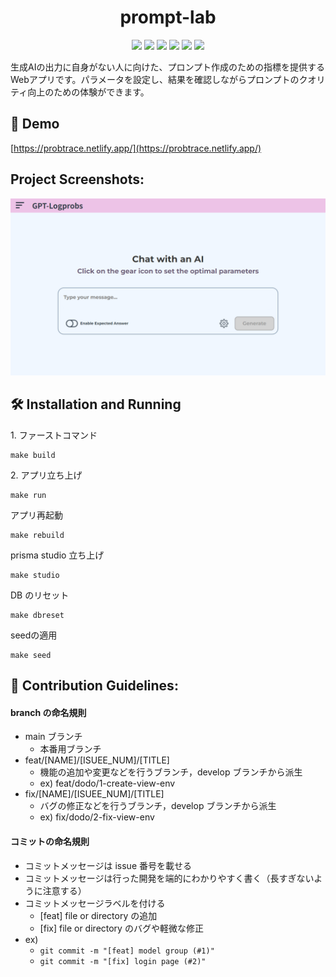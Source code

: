 <h1 align="center" id="title">prompt-lab</h1>

<p align="center" style="align: center;">
  <img src="https://img.shields.io/badge/-Next.js-000000.svg?logo=next.js&style=popout">
  <img src="https://img.shields.io/badge/-React-000000.svg?logo=react&style=popout">
  <img src="https://img.shields.io/badge/-TypeScript-000000.svg?logo=typescript&style=popout">
  <img src="https://img.shields.io/badge/-Figma-000000.svg?logo=figma&style=popout">
  <img src="https://img.shields.io/badge/-Prisma-000000.svg?logo=prisma&style=popout">
  <img src="https://img.shields.io/badge/-Postgresql-000000.svg?logo=postgresql&style=popout">
</p>


<p id="description">生成AIの出力に自身がない人に向けた、プロンプト作成のための指標を提供するWebアプリです。パラメータを設定し、結果を確認しながらプロンプトのクオリティ向上のための体験ができます。</p>

<h2>🚀 Demo</h2>

[https://probtrace.netlify.app/](https://probtrace.netlify.app/)

<h2>Project Screenshots:</h2>

<img src="/public/screenshot.png" alt="project-image">

<h2>🛠️ Installation and Running</h2>

<p>1. ファーストコマンド</p>

```
make build
```

<p>2. アプリ立ち上げ</p>

```
make run
```

<p>アプリ再起動</p>

```
make rebuild
```

<p>prisma studio 立ち上げ</p>

```
make studio
```

<p>DB のリセット</p>

```
make dbreset
```

<p>seedの適用</p>

```
make seed
```

<h2>🍰 Contribution Guidelines:</h2>

#### branch の命名規則

- main ブランチ
  - 本番用ブランチ
- feat/[NAME]/[ISUEE_NUM]/[TITLE]
  - 機能の追加や変更などを行うブランチ，develop ブランチから派生
  - ex) feat/dodo/1-create-view-env
- fix/[NAME]/[ISUEE_NUM]/[TITLE]
  - バグの修正などを行うブランチ，develop ブランチから派生
  - ex) fix/dodo/2-fix-view-env

#### コミットの命名規則

- コミットメッセージは issue 番号を載せる
- コミットメッセージは行った開発を端的にわかりやすく書く（長すぎないように注意する）
- コミットメッセージラベルを付ける
  - [feat] file or directory の追加
  - [fix] file or directory のバグや軽微な修正
- ex)
  - `git commit -m "[feat] model group (#1)"`
  - `git commit -m "[fix] login page (#2)"`
